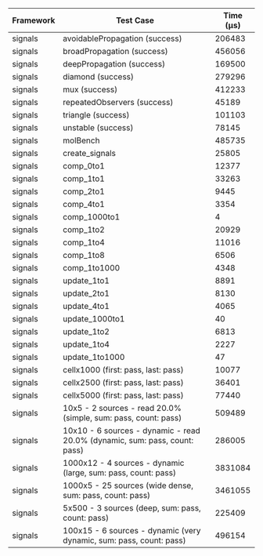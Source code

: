 | Framework | Test Case | Time (μs) |
| --- | --- | --- |
| signals | avoidablePropagation (success) | 206483 |
| signals | broadPropagation (success) | 456056 |
| signals | deepPropagation (success) | 169500 |
| signals | diamond (success) | 279296 |
| signals | mux (success) | 412233 |
| signals | repeatedObservers (success) | 45189 |
| signals | triangle (success) | 101103 |
| signals | unstable (success) | 78145 |
| signals | molBench | 485735 |
| signals | create_signals | 25805 |
| signals | comp_0to1 | 12377 |
| signals | comp_1to1 | 33263 |
| signals | comp_2to1 | 9445 |
| signals | comp_4to1 | 3354 |
| signals | comp_1000to1 | 4 |
| signals | comp_1to2 | 20929 |
| signals | comp_1to4 | 11016 |
| signals | comp_1to8 | 6506 |
| signals | comp_1to1000 | 4348 |
| signals | update_1to1 | 8891 |
| signals | update_2to1 | 8130 |
| signals | update_4to1 | 4065 |
| signals | update_1000to1 | 40 |
| signals | update_1to2 | 6813 |
| signals | update_1to4 | 2227 |
| signals | update_1to1000 | 47 |
| signals | cellx1000 (first: pass, last: pass) | 10077 |
| signals | cellx2500 (first: pass, last: pass) | 36401 |
| signals | cellx5000 (first: pass, last: pass) | 77440 |
| signals | 10x5 - 2 sources - read 20.0% (simple, sum: pass, count: pass) | 509489 |
| signals | 10x10 - 6 sources - dynamic - read 20.0% (dynamic, sum: pass, count: pass) | 286005 |
| signals | 1000x12 - 4 sources - dynamic (large, sum: pass, count: pass) | 3831084 |
| signals | 1000x5 - 25 sources (wide dense, sum: pass, count: pass) | 3461055 |
| signals | 5x500 - 3 sources (deep, sum: pass, count: pass) | 225409 |
| signals | 100x15 - 6 sources - dynamic (very dynamic, sum: pass, count: pass) | 496154 |
